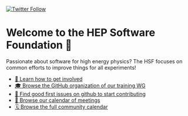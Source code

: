 [![Twitter Follow](https://img.shields.io/twitter/follow/hepsoftfound?style=social)](https://twitter.com/hepsoftfound)

# Welcome to the HEP Software Foundation 🤗

Passionate about software for high energy physics? The HSF focuses on common efforts to improve things for all experiments!

* [🫶  Learn how to get involved](https://hepsoftwarefoundation.org/get_involved.html)
* [🎓 Browse the GitHub organization of our training WG](https://github.com/hsf-training/)
* [🐛 Find good first issues on github to start contributing](https://github.com/issues?q=is%3Aissue+is%3Aopen+archived%3Afalse+sort%3Aupdated-desc+label%3A%22good+first+issue%22+org%3Ahsf)
* [📅 Browse our calendar of meetings](https://indico.cern.ch/category/5816/)
* [🗓️ Browse the full community calendar](https://hepsoftwarefoundation.org/future-events.html)
